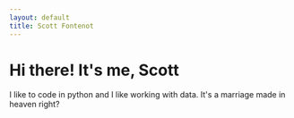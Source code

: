 ```yaml
---
layout: default
title: Scott Fontenot
---
```

<div class="blurb">
	<h1>Hi there! It's me, Scott</h1>
	<p>I like to code in python and I like working with data. It's a marriage made in heaven right?</p>
  
 
</div><!-- /.blurb -->
